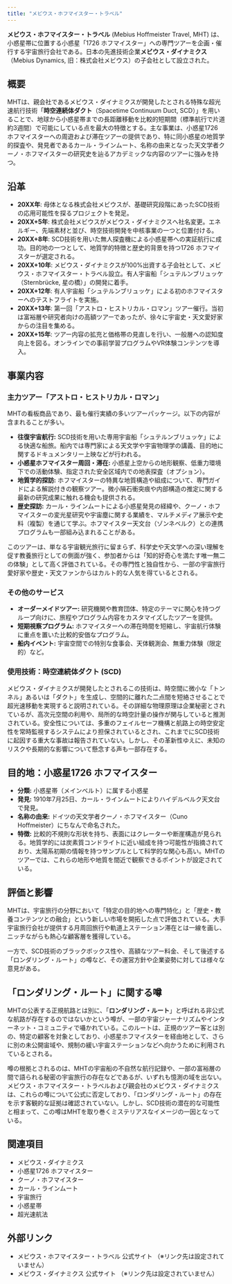 ```yaml
---
title: "メビウス・ホフマイスター・トラベル"
---
```


**メビウス・ホフマイスター・トラベル** (Mebius Hoffmeister Travel, MHT) は、小惑星帯に位置する小惑星「1726 ホフマイスター」への専門ツアーを企画・催行する宇宙旅行会社である。日本の先進技術企業**メビウス・ダイナミクス**（Mebius Dynamics, 旧：株式会社メビウス）の子会社として設立された。

## 概要

MHTは、親会社であるメビウス・ダイナミクスが開発したとされる特殊な超光速航行技術「**時空連続体ダクト**（Spacetime Continuum Duct, SCD）」を用いることで、地球から小惑星帯までの長距離移動を比較的短期間（標準航行で片道約3週間）で可能にしている点を最大の特徴とする。主な事業は、小惑星1726 ホフマイスターへの周遊および滞在ツアーの提供であり、特に同小惑星の地質学的探査や、発見者であるカール・ラインムート、名称の由来となった天文学者クーノ・ホフマイスターの研究史を辿るアカデミックな内容のツアーに強みを持つ。

## 沿革

*   **20XX年**: 母体となる株式会社メビウスが、基礎研究段階にあったSCD技術の応用可能性を探るプロジェクトを発足。
*   **20XX+5年**: 株式会社メビウスがメビウス・ダイナミクスへ社名変更。エネルギー、先端素材と並び、時空技術開発を中核事業の一つと位置付ける。
*   **20XX+8年**: SCD技術を用いた無人探査機による小惑星帯への実証航行に成功。目的地の一つとして、地質学的特徴と歴史的背景を持つ1726 ホフマイスターが選定される。
*   **20XX+10年**: メビウス・ダイナミクスが100%出資する子会社として、メビウス・ホフマイスター・トラベル設立。有人宇宙船「シュテルンブリュッケ（Sternbrücke, 星の橋）」の開発に着手。
*   **20XX+12年**: 有人宇宙船「シュテルンブリュッケ」による初のホフマイスターへのテストフライトを実施。
*   **20XX+13年**: 第一回「アストロ・ヒストリカル・ロマン」ツアー催行。当初は富裕層や研究者向けの高額ツアーであったが、徐々に宇宙史・天文愛好家からの注目を集める。
*   **20XX+15年**: ツアー内容の拡充と価格帯の見直しを行い、一般層への認知度向上を図る。オンラインでの事前学習プログラムやVR体験コンテンツを導入。

## 事業内容

### 主力ツアー「アストロ・ヒストリカル・ロマン」

MHTの看板商品であり、最も催行実績の多いツアーパッケージ。以下の内容が含まれることが多い。

*   **往復宇宙航行:** SCD技術を用いた専用宇宙船「シュテルンブリュッケ」による快適な船旅。船内では専門家による天文学や宇宙物理学の講義、目的地に関するドキュメンタリー上映などが行われる。
*   **小惑星ホフマイスター周回・滞在:** 小惑星上空からの地形観察、低重力環境下での活動体験、指定された安全区域内での地表探査（オプション）。
*   **地質学的探訪:** ホフマイスターの特異な地質構造や組成について、専門ガイドによる解説付きの観察ツアー。微小隕石衝突痕や内部構造の推定に関する最新の研究成果に触れる機会も提供される。
*   **歴史探訪:** カール・ラインムートによる小惑星発見の経緯や、クーノ・ホフマイスターの変光星研究や宇宙塵に関する業績を、マルチメディア展示や史料（複製）を通じて学ぶ。ホフマイスター天文台（ゾンネベルク）との連携プログラムも一部組み込まれることがある。

このツアーは、単なる宇宙観光旅行に留まらず、科学史や天文学への深い理解を促す教養旅行としての側面が強く、参加者からは「知的好奇心を満たす唯一無二の体験」として高く評価されている。その専門性と独自性から、一部の宇宙旅行愛好家や歴史・天文ファンからはカルト的な人気を得ているとされる。

### その他のサービス

*   **オーダーメイドツアー:** 研究機関や教育団体、特定のテーマに関心を持つグループ向けに、旅程やプログラム内容をカスタマイズしたツアーを提供。
*   **短期視察プログラム:** ホフマイスターへの滞在時間を短縮し、宇宙航行体験に重点を置いた比較的安価なプログラム。
*   **船内イベント:** 宇宙空間での特別な食事会、天体観測会、無重力体験（限定的）など。

### 使用技術：時空連続体ダクト (SCD)

メビウス・ダイナミクスが開発したとされるこの技術は、時空間に微小な「トンネル」あるいは「ダクト」を生成し、空間的に離れた二点間を短絡させることで超光速移動を実現すると説明されている。その詳細な物理原理は企業秘密とされているが、高次元空間の利用や、局所的な時空計量の操作が関与していると推測されている。安全性については、多重のフェイルセーフ機構と航路上の時空安定性を常時監視するシステムにより担保されているとされ、これまでにSCD技術に起因する重大な事故は報告されていない。しかし、その革新性ゆえに、未知のリスクや長期的な影響について懸念する声も一部存在する。

## 目的地：小惑星1726 ホフマイスター

*   **分類:** 小惑星帯（メインベルト）に属する小惑星
*   **発見:** 1910年7月25日、カール・ラインムートによりハイデルベルク天文台で発見。
*   **名称の由来:** ドイツの天文学者クーノ・ホフマイスター（Cuno Hoffmeister）にちなんで命名された。
*   **特徴:** 比較的不規則な形状を持ち、表面にはクレーターや断崖構造が見られる。地質学的には炭素質コンドライトに近い組成を持つ可能性が指摘されており、太陽系初期の情報を持つサンプルとして科学的な関心も高い。MHTのツアーでは、これらの地形や地質を間近で観察できるポイントが設定されている。

## 評価と影響

MHTは、宇宙旅行の分野において「特定の目的地への専門特化」と「歴史・教養コンテンツとの融合」という新しい市場を開拓した点で評価されている。大手宇宙旅行会社が提供する月周回旅行や軌道上ステーション滞在とは一線を画し、ニッチながらも熱心な顧客層を獲得している。

一方で、SCD技術のブラックボックス性や、高額なツアー料金、そして後述する「ロンダリング・ルート」の噂など、その運営方針や企業姿勢に対しては様々な意見がある。

## 「ロンダリング・ルート」に関する噂

MHTの公表する正規航路とは別に、「**ロンダリング・ルート**」と呼ばれる非公式な航路が存在するのではないかという噂が、一部の宇宙ジャーナリズムやインターネット・コミュニティで囁かれている。このルートは、正規のツアー客とは別の、特定の顧客を対象としており、小惑星ホフマイスターを経由地として、さらに別の未公開宙域や、規制の緩い宇宙ステーションなどへ向かうために利用されているとされる。

噂の根拠とされるのは、MHTの宇宙船の不自然な航行記録や、一部の富裕層の間で語られる秘密の宇宙旅行の存在などであるが、いずれも憶測の域を出ない。メビウス・ホフマイスター・トラベルおよび親会社のメビウス・ダイナミクスは、これらの噂について公式に否定しており、「ロンダリング・ルート」の存在を示す客観的な証拠は確認されていない。しかし、SCD技術の潜在的な可能性と相まって、この噂はMHTを取り巻くミステリアスなイメージの一因となっている。

## 関連項目

*   メビウス・ダイナミクス
*   小惑星1726 ホフマイスター
*   クーノ・ホフマイスター
*   カール・ラインムート
*   宇宙旅行
*   小惑星帯
*   超光速航法

## 外部リンク

*   メビウス・ホフマイスター・トラベル 公式サイト （※リンク先は設定されていません）
*   メビウス・ダイナミクス 公式サイト （※リンク先は設定されていません）